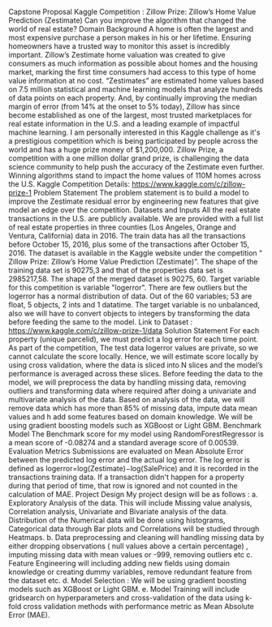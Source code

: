 Capstone Proposal
Kaggle Competition : Zillow Prize: Zillow’s Home Value Prediction (Zestimate)
Can you improve the algorithm that changed the world of real estate?
Domain Background
A home is often the largest and most expensive purchase a person makes in his or her lifetime.
Ensuring homeowners have a trusted way to monitor this asset is incredibly important.
Zillow’s Zestimate home valuation was created to give consumers as much information as
possible about homes and the housing market, marking the first time consumers had access to
this type of home value information at no cost. “Zestimates” are estimated home values based
on 7.5 million statistical and machine learning models that analyze hundreds of data points on
each property. And, by continually improving the median margin of error (from 14% at the
onset to 5% today), Zillow has since become established as one of the largest, most trusted
marketplaces for real estate information in the U.S. and a leading example of impactful
machine learning.
I am personally interested in this Kaggle challenge as it's a prestigious competition which is
being participated by people across the world and has a huge prize money of $1,200,000.
Zillow Prize, a competition with a one million dollar grand prize, is challenging the data science
community to help push the accuracy of the Zestimate even further. Winning algorithms stand
to impact the home values of 110M homes across the U.S.
Kaggle Competition Details:
https://www.kaggle.com/c/zillow-prize-1
Problem Statement
The problem statement is to build a model to improve the Zestimate residual error by
engineering new features that give model an edge over the competition.
Datasets and Inputs
All the real estate transactions in the U.S. are publicly available. We are provided with a full list
of real estate properties in three counties (Los Angeles, Orange and Ventura, California) data in
2016. The train data has all the transactions before October 15, 2016, plus some of the
transactions after October 15, 2016. The dataset is available in the Kaggle website under the
competition “ Zillow Prize: Zillow’s Home Value Prediction (Zestimate)”. The shape of the
training data set is 90275,3 and that of the properties data set is 2985217,58. The shape of the
merged dataset is 90275, 60. Target variable for this competition is variable "logerror". There are
few outliers but the logerror has a normal distribution of data. Out of the 60 variables; 53 are float, 5
objects, 2 ints and 1 datatime. The target variable is no unbalanced, also we will have to convert
objects to integers by transforming the data before feeding the same to the model.
Link to Dataset :
https://www.kaggle.com/c/zillow-prize-1/data
Solution Statement
For each property (unique parcelid), we must predict a log error for each time point. As part of
the competition, The test data logerror values are private, so we cannot calculate the score
locally. Hence, we will estimate score locally by using cross validation, where the data is sliced
into N slices and the model’s performance is averaged across these slices.
Before feeding the data to the model, we will preprocess the data by handling missing data,
removing outliers and transforming data where required after doing a univariate and
multivariate analysis of the data. Based on analysis of the data, we will remove data which has
more than 85% of missing data, impute data mean values and h add some features based on
domain knowledge. We will be using gradient boosting models such as XGBoost or Light
GBM.
Benchmark Model
The Benchmark score for my model using RandomForestRegressor is a mean score of
-0.08274 and a standard average score of 0.00539.
Evaluation Metrics
Submissions are evaluated on Mean Absolute Error between the predicted log error and the
actual log error. The log error is defined as
logerror=log(Zestimate)−log(SalePrice)
and it is recorded in the transactions training data. If a transaction didn't happen for a property
during that period of time, that row is ignored and not counted in the calculation of MAE.
Project Design
My project design will be as follows :
a. Exploratory Analysis of the data. This will include Missing value analysis,
Correlation analysis, Univariate and Bivariate analysis of the data. Distribution of
the Numerical data will be done using histograms, Categorical data through Bar
plots and Correlations will be studied through Heatmaps.
b. Data preprocessing and cleaning will handling missing data by either dropping
observations ( null values above a certain percentage) , imputing missing data
with mean values or -999, removing outliers etc
c. Feature Engineering will including adding new fields using domain knowledge or
creating dummy variables, remove redundant feature from the dataset etc.
d. Model Selection : We will be using gradient boosting models such as XGBoost
or Light GBM.
e. Model Training will include gridsearch on hyperparameters and cross-validation
of the data using k-fold cross validation methods with performance metric as
Mean Absolute Error (MAE).
